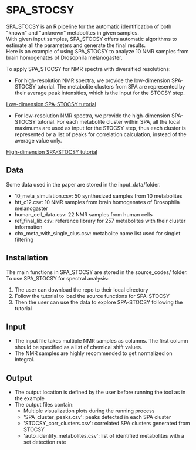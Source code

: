 # SPA_STOCSY

SPA_STOCSY is an R pipeline for the automatic identification of both "known" and "unknown" metabolites in given samples.  
With given input samples, SPA_STOCSY offers automatic algorithms to estimate all the parameters and generate the final results.  
Here is an example of using SPA_STOCSY to analyze 10 NMR samples from brain homogenates of Drosophila melanogaster.

To apply SPA_STOCSY for NMR spectra with diversified resolutions:
- For high-resolution NMR spectra, we provide the low-dimension SPA-STOCSY tutorial. The metabolite clusters from SPA are represented by their average peak intensities, which is the input for the STOCSY step.

[Low-dimension SPA-STOCSY tutorial](https://liuzlab.github.io/SPA-STOCSY/tutorial/spa_stocsy_tutorial_lowd.html)

- For low-resolution NMR spectra, we provide the high-dimension SPA-STOCSY tutorial. For each metabolite cluster within SPA, all the local maximums are used as input for the STOCSY step, thus each cluster is represented by a list of peaks for correlation calculation, instead of the average value only.

[High-dimension SPA-STOCSY tutorial](https://liuzlab.github.io/SPA-STOCSY/tutorial/spa_stocsy_tutorial_highd.html)

## Data

Some data used in the paper are stored in the input_data/folder. 
- 10_meta_simulation.csv: 50 synthesized samples from 10 metabolites
- htt_c12.csv: 10 NMR samples from brain homogenates of Drosophila melanogaster
- human_cell_data.csv: 22 NMR samples from human cells  
- ref_final_lib.csv: reference library for 257 metabolites with their cluster information
- chx_meta_with_single_clus.csv: metabolite name list used for singlet filtering


## Installation

The main functions in SPA_STOCSY are stored in the source_codes/ folder.  
To use SPA_STOCSY for spectral analysis:
1. The user can download the repo to their local directory
2. Follow the tutorial to load the source functions for SPA-STOCSY
3. Then the user can use the data to explore SPA-STOCSY following the tutorial


## Input

- The input file takes multiple NMR samples as columns. The first column should be specified as a list of chemical shift values.
- The NMR samples are highly recommended to get normalized on integral.

## Output

- The output location is defined by the user before running the tool as in the example
- The output files contain:
    - Multiple visualization plots during the running process
    - 'SPA_cluster_peaks.csv': peaks detected in each SPA cluster
    - 'STOCSY_corr_clusters.csv': correlated SPA clusters generated from STOCSY
    - 'auto_identify_metabolites.csv': list of identified metabolites with a set detection rate



